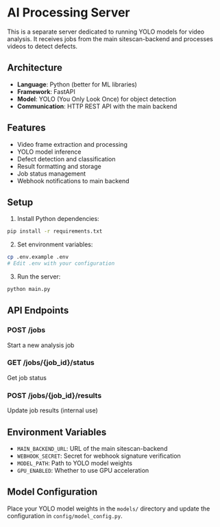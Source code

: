 # AI Processing Server

This is a separate server dedicated to running YOLO models for video analysis. It receives jobs from the main sitescan-backend and processes videos to detect defects.

## Architecture

- **Language**: Python (better for ML libraries)
- **Framework**: FastAPI
- **Model**: YOLO (You Only Look Once) for object detection
- **Communication**: HTTP REST API with the main backend

## Features

- Video frame extraction and processing
- YOLO model inference
- Defect detection and classification
- Result formatting and storage
- Job status management
- Webhook notifications to main backend

## Setup

1. Install Python dependencies:
```bash
pip install -r requirements.txt
```

2. Set environment variables:
```bash
cp .env.example .env
# Edit .env with your configuration
```

3. Run the server:
```bash
python main.py
```

## API Endpoints

### POST /jobs
Start a new analysis job

### GET /jobs/{job_id}/status
Get job status

### POST /jobs/{job_id}/results
Update job results (internal use)

## Environment Variables

- `MAIN_BACKEND_URL`: URL of the main sitescan-backend
- `WEBHOOK_SECRET`: Secret for webhook signature verification
- `MODEL_PATH`: Path to YOLO model weights
- `GPU_ENABLED`: Whether to use GPU acceleration

## Model Configuration

Place your YOLO model weights in the `models/` directory and update the configuration in `config/model_config.py`. 